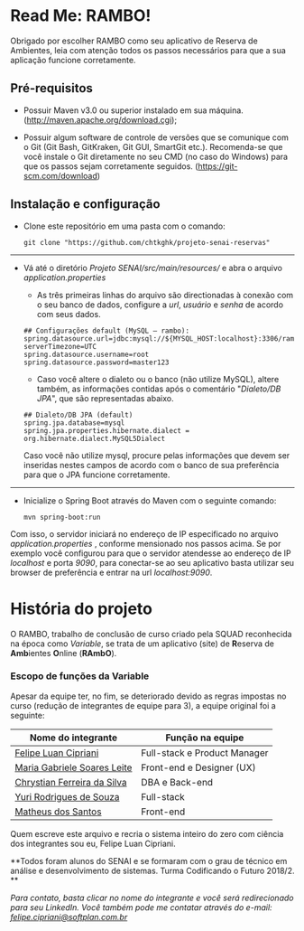 
# Read Me: RAMBO!

Obrigado por escolher RAMBO como seu aplicativo de Reserva de Ambientes, leia com atenção todos os passos necessários para que a sua aplicação funcione corretamente.

## Pré-requisitos

- Possuir Maven v3.0 ou superior instalado em sua máquina.
 (http://maven.apache.org/download.cgi);

- Possuir algum software de controle de versões que se comunique com o Git (Git Bash, GitKraken, Git GUI, SmartGit etc.). Recomenda-se que você instale o Git diretamente no seu CMD (no caso do Windows) para que os passos sejam corretamente seguidos.
 (https://git-scm.com/download)

## Instalação e configuração

- Clone este repositório em uma pasta com o comando:
	``` 
	git clone "https://github.com/chtkghk/projeto-senai-reservas" 
	```
------------
- Vá até o diretório *Projeto SENAI/src/main/resources/* e abra o arquivo *application.properties*
	- As três primeiras linhas do arquivo são directionadas à conexão com o seu banco de dados, configure a *url*, *usuário* e *senha* de acordo com seus dados.
	
	```
	## Configurações default (MySQL — rambo):
	spring.datasource.url=jdbc:mysql://${MYSQL_HOST:localhost}:3306/rambo?serverTimezone=UTC
	spring.datasource.username=root
	spring.datasource.password=master123
	```
	- Caso você altere o dialeto ou o banco (não utilize MySQL), altere também, as informações contidas após o comentário "*Dialeto/DB JPA*", que são representadas abaixo.
	
	```
	## Dialeto/DB JPA (default)
	spring.jpa.database=mysql
	spring.jpa.properties.hibernate.dialect = org.hibernate.dialect.MySQL5Dialect
	```
	Caso você não utilize mysql, procure pelas informações que devem ser inseridas nestes campos de acordo com o banco de sua preferência para que o JPA funcione corretamente.
------------
- Inicialize o Spring Boot através do Maven com o seguinte comando:
	```
	mvn spring-boot:run
	```

Com isso, o servidor iniciará no endereço de IP especificado no arquivo *application.properties* , conforme mensionado nos passos acima. 
Se por exemplo você configurou para que o servidor atendesse ao endereço de IP *localhost* e porta *9090*, para conectar-se ao seu aplicativo basta utilizar seu browser de preferência e entrar na url *localhost:9090*.

# História do projeto

O RAMBO, trabalho de conclusão de curso criado pela SQUAD reconhecida na época como *Variable*, se trata de um aplicativo (site) de **R**eserva de **Amb**ientes **O**nline (**RAmbO**).

### Escopo de funções da Variable

Apesar da equipe ter, no fim, se deteriorado devido as regras impostas no curso (redução de integrantes de equipe para 3), a equipe original foi a seguinte:

| Nome do integrante  | Função na equipe  |
| ------------ | ------------ |
| [Felipe Luan Cipriani][LinkedIn-Felipe] | Full-stack e Product Manager |
| [Maria Gabriele Soares Leite][LinkedIn-Maria]  | Front-end e Designer (UX)  |
| [Chrystian Ferreira da Silva][LinkedIn-Chrystian]  | DBA e Back-end |
| [Yuri Rodrigues de Souza][LinkedIn-Yuri]  | Full-stack  |
| [Matheus dos Santos][LinkedIn-Matheus]  | Front-end  |

Quem escreve este arquivo e recria o sistema inteiro do zero com ciência dos integrantes sou eu, Felipe Luan Cipriani.

**Todos foram alunos do SENAI e se formaram com o grau de técnico em análise e 		desenvolvimento de sistemas. 
Turma Codificando o Futuro 2018/2.
**

*Para contato, basta clicar no nome do integrante e você será redirecionado para seu LinkedIn.*
*Você também pode me contatar através do e-mail: felipe.cipriani@softplan.com.br*

[LinkedIn-Felipe]: https://www.linkedin.com/in/felipe-luan-cipriani/
[LinkedIn-Maria]: https://https://www.linkedin.com/in/maria-leite-494474181/
[LinkedIn-Chrystian]: https://www.linkedin.com/in/chrystian-ferreira-da-silva-4a86a01a0/
[LinkedIn-Yuri]: https://www.linkedin.com/in/yuri-de-souza-7a6b90168/
[LinkedIn-Matheus]: https://www.linkedin.com/in/matheus-dos-santos-3a872218b/